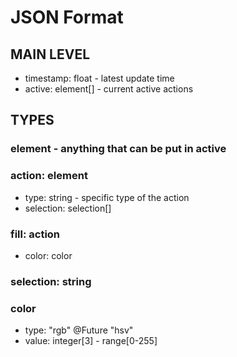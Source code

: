 



# JSON Format

## MAIN LEVEL

- timestamp: float - latest update time
- active: element[] - current active actions

## TYPES

### element - anything that can be put in active

### action: element
- type: string - specific type of the action
- selection: selection[]

### fill: action
- color: color

### selection: string

### color
- type: "rgb" @Future "hsv"
- value: integer[3] - range[0-255]